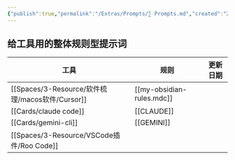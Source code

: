 ```yaml
---
{"publish":true,"permalink":"/Extras/Prompts/∑ Prompts.md","created":"2025-07-07T11:52:33.445+08:00","modified":"2025-08-15T21:59:59.705+08:00","cssclasses":""}
---
```



## 给工具用的整体规则型提示词


| 工具              | 规则                        | 更新日期 |
| --------------- | ------------------------- | ---- |
| [[Spaces/3-Resource/软件梳理/macos软件/Cursor]]      | [[my-obsidian-rules.mdc]] |      |
| [[Cards/claude code]] | [[CLAUDE]]                |      |
| [[Cards/gemini-cli]]  | [[GEMINI]]                |      |
| [[Spaces/3-Resource/VSCode插件/Roo Code]]    |                           |      |


## 